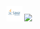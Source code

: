 <img height="32" src="https://raw.githubusercontent.com/github/explore/80688e429a7d4ef2fca1e82350fe8e3517d3494d/topics/java/java.png"> <img height="32px" src="https://en.wikipedia.org/wiki/C%2B%2B#/media/File:ISO_C++_Logo.svg">
<img height="32" src="">
<img height="32" src="">
<img height="32" src="">
